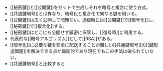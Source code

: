 - [[秘密鍵]]と[[公開鍵]]をセットで生成しそれを暗号と複合に使う方式。
- [[共通鍵暗号]]とは異なり、暗号化と複合化で異なる鍵を用いる。
- [[公開鍵]]は広く公開して問題ない。通信時には[[公開鍵]]で[[暗号化]]し、[[秘密鍵]]で[[複合化]]する。
- [[秘密鍵]]はどこにも公開せず厳密に保管し、[[復号時]]に利用する。
- 代表的な[[暗号アルゴリズム]]として[[RSA]]がある。
- [[暗号化]]に必要な鍵を安全に配送することが難しい[[共通鍵暗号]]の[[鍵配送問題]]を解決できる点が画期的であり現在でもこの手法は破られていない。
- [[共通鍵暗号]]と比較すると